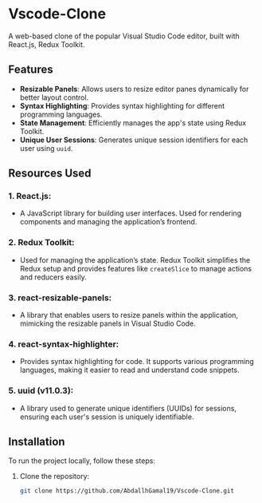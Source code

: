 # Vscode-Clone

A web-based clone of the popular Visual Studio Code editor, built with React.js, Redux Toolkit.
## Features

- **Resizable Panels**: Allows users to resize editor panes dynamically for better layout control.
- **Syntax Highlighting**: Provides syntax highlighting for different programming languages.
- **State Management**: Efficiently manages the app's state using Redux Toolkit.
- **Unique User Sessions**: Generates unique session identifiers for each user using `uuid`.

## Resources Used

### 1. **React.js**:
   - A JavaScript library for building user interfaces. Used for rendering components and managing the application’s frontend.

### 2. **Redux Toolkit**:
   - Used for managing the application’s state. Redux Toolkit simplifies the Redux setup and provides features like `createSlice` to manage actions and reducers easily.

### 3. **react-resizable-panels**:
   - A library that enables users to resize panels within the application, mimicking the resizable panels in Visual Studio Code.

### 4. **react-syntax-highlighter**:
   - Provides syntax highlighting for code. It supports various programming languages, making it easier to read and understand code snippets.

### 5. **uuid (v11.0.3)**:
   - A library used to generate unique identifiers (UUIDs) for sessions, ensuring each user's session is uniquely identifiable.

## Installation

To run the project locally, follow these steps:

1. Clone the repository:
   ```bash
   git clone https://github.com/AbdallhGamal19/Vscode-Clone.git
